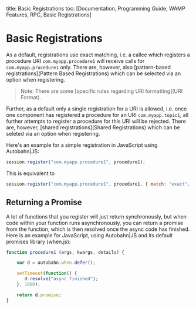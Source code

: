 title: Basic Registrations
toc: [Documentation, Programming Guide, WAMP Features, RPC, Basic Registrations]

# Basic Registrations

As a default, registrations use exact matching, i.e. a callee which registers a procedure URI `com.myapp.procedure1` will receive calls for `com.myapp.procedure1` only. There are, however, also [pattern-based registrations](Pattern Based Registrations) which can be selected via an option when registering.

> Note: There are some [specific rules regarding URI formatting](URI Format).

Further, as a default only a single registration for a URI is allowed, i.e. once one component has registered a procedure for an URI `com.myapp.topic1`, all further attempts to register a procedure for this URI will be rejected. There are, however, [shared registrations](Shared Registrations) which can be seleted via an option when registering.

Here's an example for a simple registration in JavaScript using Autobahn|JS:

```javascript
session.register("com.myapp.procedure1", procedure1);
```

This is equivalent to

```javascript
session.register("com.myapp.procedure1", procedure1, { match: "exact", invoke: "single" })
```

## Returning a Promise

A lot of functions that you register will just return synchronously, but when code within your function runs asynchronously, you can return a promise from the function, which is then resolved once the async code has finished. Here is an example for JavaScript, using Autobahn|JS and its default promises library (when.js):

```javascript
function procedure1 (args, kwargs, details) {

    var d = autobahn.when.defer();

    setTimeout(function() {
       d.resolve("async finished");
    }, 1000);

    return d.promise;    
}
```